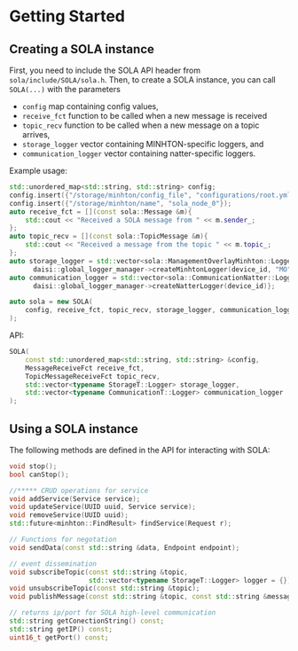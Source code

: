 # Getting Started


## Creating a SOLA instance

First, you need to include the SOLA API header from `sola/include/SOLA/sola.h`.
Then, to create a SOLA instance, you can call `SOLA(...)` with the parameters

* `config` map containing config values,
* `receive_fct` function to be called when a new message is received
* `topic_recv` function to be called when a new message on a topic arrives,
* `storage_logger` vector containing MINHTON-specific loggers, and
* `communication_logger` vector containing natter-specific loggers.

Example usage:

```cpp
std::unordered_map<std::string, std::string> config;
config.insert({"/storage/minhton/config_file", "configurations/root.yml"});
config.insert({"/storage/minhton/name", "sola_node_0"});
auto receive_fct = [](const sola::Message &m){
    std::cout << "Received a SOLA message from " << m.sender_;
};
auto topic_recv = [](const sola::TopicMessage &m){
    std::cout << "Received a message from the topic " << m.topic_;
};
auto storage_logger = std::vector<sola::ManagementOverlayMinhton::Logger>{
      daisi::global_logger_manager->createMinhtonLogger(device_id, "MO")};
auto communication_logger = std::vector<sola::CommunicationNatter::Logger>{
      daisi::global_logger_manager->createNatterLogger(device_id)};

auto sola = new SOLA(
    config, receive_fct, topic_recv, storage_logger, communication_logger
);
```

API:

```cpp
SOLA(
    const std::unordered_map<std::string, std::string> &config,
    MessageReceiveFct receive_fct,
    TopicMessageReceiveFct topic_recv,
    std::vector<typename StorageT::Logger> storage_logger,
    std::vector<typename CommunicationT::Logger> communication_logger
);
```

## Using a SOLA instance

The following methods are defined in the API for interacting with SOLA:

```cpp
void stop();
bool canStop();

//***** CRUD operations for service
void addService(Service service);
void updateService(UUID uuid, Service service);
void removeService(UUID uuid);
std::future<minhton::FindResult> findService(Request r);

// Functions for negotation
void sendData(const std::string &data, Endpoint endpoint);

// event dissemination
void subscribeTopic(const std::string &topic,
                    std::vector<typename StorageT::Logger> logger = {});
void unsubscribeTopic(const std::string &topic);
void publishMessage(const std::string &topic, const std::string &message);

// returns ip/port for SOLA high-level communication
std::string getConectionString() const;
std::string getIP() const;
uint16_t getPort() const;
```
